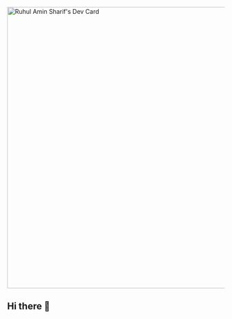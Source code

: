 <a href="https://app.daily.dev/the_boolean_nerd"><img src="https://api.daily.dev/devcards/v2/qEBDVCOejdvutadOPpACa.png?type=wide&r=ssf" width="652" alt="Ruhul Amin Sharif's Dev Card"/></a>

## Hi there 👋

<!--
**RuhulAminSharif/RuhulAminSharif** is a ✨ _special_ ✨ repository because its `README.md` (this file) appears on your GitHub profile.

Here are some ideas to get you started:

- 🔭 I’m currently working on ...
- 🌱 I’m currently learning ...
- 👯 I’m looking to collaborate on ...
- 🤔 I’m looking for help with ...
- 💬 Ask me about ...
- 📫 How to reach me: ...
- 😄 Pronouns: ...
- ⚡ Fun fact: ...
-->
